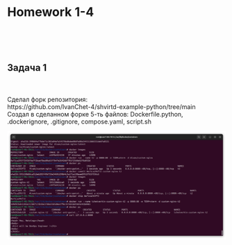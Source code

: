 <h1>Homework 1-4</h1> <br>
<br>
<br>
<h2>Задача 1</h2><br>
<br>
Сделал форк репозитория: <br>
https://github.com/IvanChet-4/shvirtd-example-python/tree/main<br>
Создал в сделанном форке 5-ть файлов: Dockerfile.python, .dockerignore, .gitignore, compose.yaml, script.sh<br>

[![Удаление и установка docker compose](https://github.com/IvanChet-4/Dev/blob/main/images/Homework%201-3/%D0%97%D0%B0%D0%BF%D1%83%D1%81%D0%BA%20%D0%BA%D0%BE%D0%BD%D1%82%D0%B5%D0%B9%D0%BD%D0%B5%D1%80%D0%B0.png)](https://github.com/IvanChet-4/Dev/blob/main/images/Homework%201-4/%D0%A3%D0%B4%D0%B0%D0%BB%D0%B5%D0%BD%D0%B8%D0%B5%20%D0%B8%20%D1%83%D1%81%D1%82%D0%B0%D0%BD%D0%BE%D0%B2%D0%BA%D0%B0%20docker%20compose.png)


